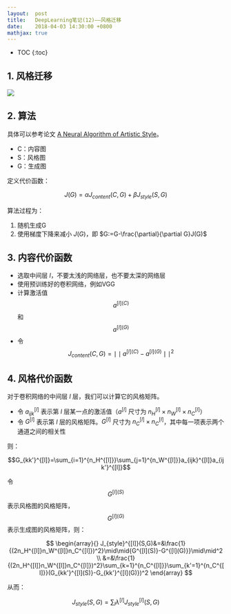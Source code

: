 ```yaml
---
layout:  post
title:   DeepLearning笔记(12)——风格迁移
date:    2018-04-03 14:30:00 +0800
mathjax: true
---
```


* TOC
{:toc}

## 1. 风格迁移

![]({{site.baseurl}}/assets/img/2018/04/03/12-1.png)

## 2. 算法

具体可以参考论文 [A Neural Algorithm of Artistic Style](https://arxiv.org/abs/1508.06576)。

- C：内容图
- S：风格图
- G：生成图

定义代价函数：

$$J(G)=\alpha J_{content}(C,G)+\beta J_{style}(S,G)$$

算法过程为：

1. 随机生成G
2. 使用梯度下降来减小 $J(G)$，即 $G:=G-\frac{\partial}{\partial G}J(G)$

## 3. 内容代价函数

- 选取中间层 $l$，不要太浅的网络层，也不要太深的网络层
- 使用预训练好的卷积网络，例如VGG
- 计算激活值 $$a^{[l](C)}$$ 和 $$a^{[l](G)}$$
- 令 $$J_{content}(C,G)=\mid\mid{a^{[l](C)}-a^{[l](G)}}\mid\mid^2$$

## 4. 风格代价函数

对于卷积网络的中间层 $l$ 层，我们可以计算它的风格矩阵。

- 令 $a_{ijk}^{[l]}$ 表示第 $l$ 层某一点的激活值（$a^{[l]}$ 尺寸为 $n_H^{[l]} \times n_W^{[l]} \times n_C^{[l]}$）
- 令 $G^{[l]}$ 表示第 $l$ 层的风格矩阵。$G^{[l]}$ 尺寸为 $n_C^{[l]} \times n_C^{[l]}$，其中每一项表示两个通道之间的相关性

则：

$$G_{kk'}^{[l]}=\sum_{i=1}^{n_H^{[l]}}\sum_{j=1}^{n_W^{[l]}}a_{ijk}^{[l]}a_{ijk'}^{[l]}$$

令 $$G^{[l](S)}$$ 表示风格图的风格矩阵，$$G^{[l](G)}$$ 表示生成图的风格矩阵，则：

$$
\begin{array}{}
J_{style}^{[l]}(S,G)&=&\frac{1}{(2n_H^{[l]}n_W^{[l]}n_C^{[l]})^2}\mid\mid{G^{[l](S)}-G^{[l](G)}}\mid\mid^2 \\
&=&\frac{1}{(2n_H^{[l]}n_W^{[l]}n_C^{[l]})^2}\sum_{k=1}^{n_C^{[l]}}\sum_{k'=1}^{n_C^{[l]}}(G_{kk'}^{[l](S)}-G_{kk'}^{[l](G)})^2
\end{array}
$$

从而：

$$J_{style}(S,G)=\sum_l\lambda^{[l]}J_{style}^{[l]}(S,G)$$